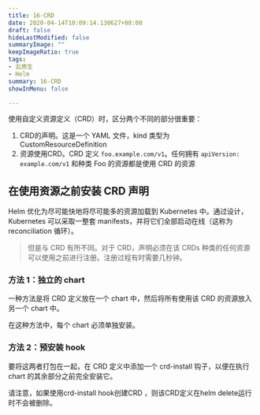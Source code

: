 ```yaml
---
title: 16-CRD
date: 2020-04-14T10:09:14.130627+08:00
draft: false
hideLastModified: false
summaryImage: ""
keepImageRatio: true
tags:
- 云原生
- Helm
summary: 16-CRD
showInMenu: false

---
```


使用自定义资源定义（CRD）时，区分两个不同的部分很重要：

1. CRD的声明。这是一个 YAML 文件，kind 类型为 CustomResourceDefinition
2. 资源使用CRD。CRD 定义 `foo.example.com/v1`。任何拥有 `apiVersion: example.com/v1` 和种类 Foo 的资源都是使用 CRD 的资源

## 在使用资源之前安装 CRD 声明

Helm 优化为尽可能快地将尽可能多的资源加载到 Kubernetes 中。通过设计，Kubernetes 可以采取一整套 manifests，并将它们全部启动在线（这称为 reconciliation 循环）。

> 但是与 CRD 有所不同。对于 CRD，声明必须在该 CRDs 种类的任何资源可以使用之前进行注册。注册过程有时需要几秒钟。

### 方法 1：独立的 chart

一种方法是将 CRD 定义放在一个 chart 中，然后将所有使用该 CRD 的资源放入另一个 chart 中。

在这种方法中，每个 chart 必须单独安装。

### 方法 2：预安装 hook

要将这两者打包在一起，在 CRD 定义中添加一个 crd-install 钩子，以便在执行 chart 的其余部分之前完全安装它。

请注意，如果使用crd-install hook创建CRD ，则该CRD定义在helm delete运行时不会被删除。
